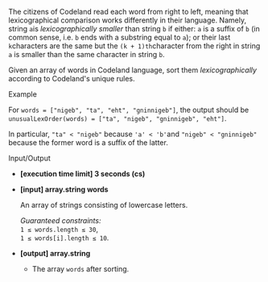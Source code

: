 
The citizens of Codeland read each word from right to left, meaning that lexicographical comparison works differently in their language. Namely, string  `a`is  _lexicographically smaller_  than string  `b`  if either:  `a`  is a suffix of  `b`  (in common sense, i.e.  `b`  ends with a substring equal to  `a`); or their last  `k`characters are the same but the  `(k + 1)th`character from the right in string  `a`  is smaller than the same character in string  `b`.

Given an array of words in Codeland language, sort them  _lexicographically_  according to Codeland's unique rules.

Example

For  `words = ["nigeb", "ta", "eht", "gninnigeb"]`, the output should be  
`unusualLexOrder(words) = ["ta", "nigeb", "gninnigeb", "eht"]`.

In particular,  `"ta" < "nigeb"`  because  `'a' < 'b'`and  `"nigeb" < "gninnigeb"`  because the former word is a suffix of the latter.

Input/Output

-   **[execution time limit] 3 seconds (cs)**
    
-   **[input] array.string words**
    
    An array of strings consisting of lowercase letters.
    
    _Guaranteed constraints:_  
    `1 ≤ words.length ≤ 30`,  
    `1 ≤ words[i].length ≤ 10`.
    
-   **[output] array.string**
    
    -   The array  `words`  after sorting.